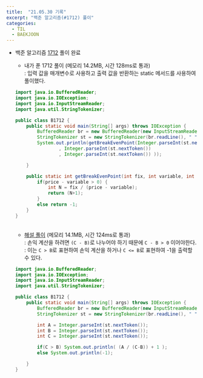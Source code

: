 ```yaml
---
title:  "21.05.30 기록"
excerpt: "백준 알고리즘(#1712) 풀이"
categories:
  - TIL
  - BAEKJOON
---
```



+ 백준 알고리즘 [1712](https://www.acmicpc.net/problem/1712) 풀이 완료

  + 내가 푼 1712 풀이 (메모리 14.2MB, 시간 128ms로 통과)<br />
    : 입력 값을 매개변수로 사용하고 출력 값을 반환하는 static 메서드를 사용하여 풀이했다.<br />

  ```java
  import java.io.BufferedReader;
  import java.io.IOException;
  import java.io.InputStreamReader;
  import java.util.StringTokenizer;

  public class B1712 {
      public static void main(String[] args) throws IOException {
          BufferedReader br = new BufferedReader(new InputStreamReader(System.in));
          StringTokenizer st = new StringTokenizer(br.readLine(), " ");
          System.out.println(getBreakEvenPoint(Integer.parseInt(st.nextToken())
                  , Integer.parseInt(st.nextToken())
                  , Integer.parseInt(st.nextToken()) ));

      }

      public static int getBreakEvenPoint(int fix, int variable, int price) {
          if(price - variable > 0) {
              int N = fix / (price - variable);
              return (N+1);
          }
          else return -1;
      }
  }
  ```

  <br />

  + [해설 풀이](https://st-lab.tistory.com/71) (메모리 14.1MB, 시간 124ms로 통과)<br />
    : 손익 계산을 하려면  `(C - B)`로 나누어야 하기 때문에 `C - B > 0` 이어야한다. <br />
    : 이는 `C > B`로 표현하여 손익 계산을 하거나 `C <= B`로 표현하여 -1을 출력할 수 있다.<br />

  ```java
  import java.io.BufferedReader;
  import java.io.IOException;
  import java.io.InputStreamReader;
  import java.util.StringTokenizer;

  public class B1712 {
      public static void main(String[] args) throws IOException {
          BufferedReader br = new BufferedReader(new InputStreamReader(System.in));
          StringTokenizer st = new StringTokenizer(br.readLine(), " ");

          int A = Integer.parseInt(st.nextToken());
          int B = Integer.parseInt(st.nextToken());
          int C = Integer.parseInt(st.nextToken());

          if(C > B) System.out.println( (A / (C-B)) + 1 );
          else System.out.println(-1);

      }
  }
  ```
